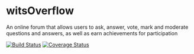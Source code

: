 # witsOverflow
An online forum that allows users to ask, answer, vote, mark and moderate questions and answers, as well as earn achievements for participation

[![Build Status](https://circleci.com/gh/2003405/witsOverflow.svg?branch=Test/staging)](https://app.circleci.com/pipelines/github/2003405)
[![Coverage Status](https://coveralls.io/repos/github/2003405/witsOverflow/badge.svg?branch=Test/staging)](https://coveralls.io/github/2003405/witsOverflow?branch=Test/staging)

